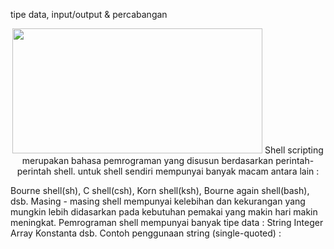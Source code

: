 tipe data, input/output & percabangan

<p align="center"><img src="https://i.imgur.com/Pc85SYF.jpg" width=400 height=200>
Shell scripting merupakan bahasa pemrograman yang disusun berdasarkan perintah-perintah shell. untuk shell sendiri mempunyai banyak macam antara lain :

Bourne shell(sh),
C shell(csh),
Korn shell(ksh),
Bourne again shell(bash),
dsb.
Masing - masing shell mempunyai kelebihan dan kekurangan yang mungkin lebih didasarkan pada kebutuhan pemakai yang makin hari makin meningkat.
    Pemrograman shell mempunyai banyak tipe data :
String
Integer
Array
Konstanta
dsb.
Contoh penggunaan string (single-quoted) :


